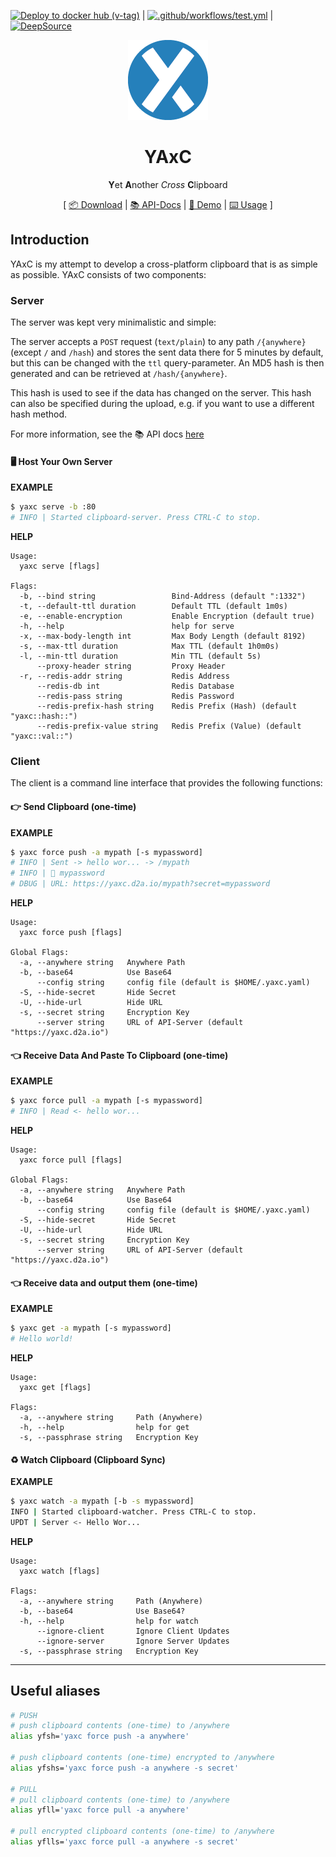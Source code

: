 [![Deploy to docker hub (v-tag)](https://github.com/darmiel/yaxc/actions/workflows/deploy_hub.yml/badge.svg)](https://github.com/darmiel/yaxc/actions/workflows/deploy_hub.yml) |
[![.github/workflows/test.yml](https://github.com/darmiel/yaxc/actions/workflows/test.yml/badge.svg)](https://github.com/darmiel/yaxc/actions/workflows/test.yml) | 
[![DeepSource](https://deepsource.io/gh/darmiel/yaxc.svg/?label=active+issues&show_trend=true)](https://deepsource.io/gh/darmiel/yaxc/?ref=repository-badge)

<!-- Logo -->
<p align="center">
  <img src="./assets/YAxC-Filled@128px.png" alt="yaxc">
</p>

<!-- Header -->
<h1 align="center">YAxC</h1>
<p align="center">
  <strong>Y</strong>et 
  <strong>A</strong>nother 
  <i>Cross</i>
  <strong>C</strong>lipboard
</p>

<!-- Links -->
<p align="center">
  [
  <a href="https://github.com/darmiel/yaxc/releases">📦 Download</a> |
  <a href="https://api.yaxc.d2a.io">📚 API-Docs</a> |
  <a href="https://youtu.be/OVpH70byKRQ" target="_blank">🎥 Demo</a> |
  <a href="#client">⌨️ Usage</a>
  ]
</p>

## Introduction
YAxC is my attempt to develop a cross-platform clipboard that is as simple as possible. YAxC consists of two components:

### Server
The server was kept very minimalistic and simple: 

The server accepts a `POST` request (`text/plain`) to any path `/{anywhere}` (except `/` and `/hash`) and stores the sent data there for 5 minutes by default, but this can be changed with the `ttl` query-parameter. An MD5 hash is then generated and can be retrieved at `/hash/{anywhere}`. 

This hash is used to see if the data has changed on the server. This hash can also be specified during the upload, e.g. if you want to use a different hash method.

For more information, see the 📚 API docs [here](https://api.yaxc.d2a.io)

#### 🖥 Host Your Own Server
**EXAMPLE**
```bash
$ yaxc serve -b :80
# INFO | Started clipboard-server. Press CTRL-C to stop.
```

**HELP**
```
Usage:
  yaxc serve [flags]

Flags:
  -b, --bind string                 Bind-Address (default ":1332")
  -t, --default-ttl duration        Default TTL (default 1m0s)
  -e, --enable-encryption           Enable Encryption (default true)
  -h, --help                        help for serve
  -x, --max-body-length int         Max Body Length (default 8192)
  -s, --max-ttl duration            Max TTL (default 1h0m0s)
  -l, --min-ttl duration            Min TTL (default 5s)
      --proxy-header string         Proxy Header
  -r, --redis-addr string           Redis Address
      --redis-db int                Redis Database
      --redis-pass string           Redis Password
      --redis-prefix-hash string    Redis Prefix (Hash) (default "yaxc::hash::")
      --redis-prefix-value string   Redis Prefix (Value) (default "yaxc::val::")
```

### Client
The client is a command line interface that provides the following functions:

#### 👉 Send Clipboard (one-time)
**EXAMPLE**
```bash
$ yaxc force push -a mypath [-s mypassword]
# INFO | Sent -> hello wor... -> /mypath
# INFO | 🔐 mypassword
# DBUG | URL: https://yaxc.d2a.io/mypath?secret=mypassword
```

**HELP**
```
Usage:
  yaxc force push [flags]
  
Global Flags:
  -a, --anywhere string   Anywhere Path
  -b, --base64            Use Base64
      --config string     config file (default is $HOME/.yaxc.yaml)
  -S, --hide-secret       Hide Secret
  -U, --hide-url          Hide URL
  -s, --secret string     Encryption Key
      --server string     URL of API-Server (default "https://yaxc.d2a.io")
```

#### 👈 Receive Data And Paste To Clipboard (one-time)
**EXAMPLE**
```bash
$ yaxc force pull -a mypath [-s mypassword]
# INFO | Read <- hello wor...
```

**HELP**
```
Usage:
  yaxc force pull [flags]

Global Flags:
  -a, --anywhere string   Anywhere Path
  -b, --base64            Use Base64
      --config string     config file (default is $HOME/.yaxc.yaml)
  -S, --hide-secret       Hide Secret
  -U, --hide-url          Hide URL
  -s, --secret string     Encryption Key
      --server string     URL of API-Server (default "https://yaxc.d2a.io")
```

#### 👈 Receive data and output them (one-time)
**EXAMPLE**
```bash
$ yaxc get -a mypath [-s mypassword]
# Hello world!
```

**HELP**
```
Usage:
  yaxc get [flags]

Flags:
  -a, --anywhere string     Path (Anywhere)
  -h, --help                help for get
  -s, --passphrase string   Encryption Key

```

#### ♻️ Watch Clipboard (Clipboard Sync)
**EXAMPLE**
```bash
$ yaxc watch -a mypath [-b -s mypassword]
INFO | Started clipboard-watcher. Press CTRL-C to stop.
UPDT | Server <- Hello Wor...
```

**HELP**
```
Usage:
  yaxc watch [flags]

Flags:
  -a, --anywhere string     Path (Anywhere)
  -b, --base64              Use Base64?
  -h, --help                help for watch
      --ignore-client       Ignore Client Updates
      --ignore-server       Ignore Server Updates
  -s, --passphrase string   Encryption Key
```

---

## Useful aliases
```bash
# PUSH
# push clipboard contents (one-time) to /anywhere
alias yfsh='yaxc force push -a anywhere'

# push clipboard contents (one-time) encrypted to /anywhere
alias yfshs='yaxc force push -a anywhere -s secret'

# PULL
# pull clipboard contents (one-time) to /anywhere
alias yfll='yaxc force pull -a anywhere'

# pull encrypted clipboard contents (one-time) to /anywhere
alias yflls='yaxc force pull -a anywhere -s secret'
```
